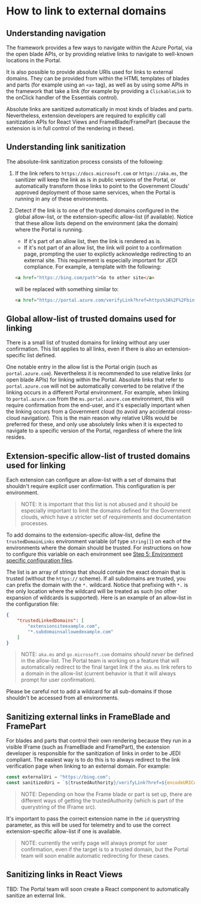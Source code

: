 <a name="how-to-link-to-external-domains"></a>
# How to link to external domains

<a name="how-to-link-to-external-domains-understanding-navigation"></a>
## Understanding navigation

The framework provides a few ways to navigate within the Azure Portal, via the open blade APIs, or by providing relative links
to navigate to well-known locations in the Portal.

It is also possible to provide absolute URIs used for links to external domains. They can be provided from within the HTML templates of blades and parts (for example using an `<a>` tag), as well as by using some APIs in the framework that take a link (for example by providing a `ClickableLink` to the onClick handler of the Essentials control).

Absolute links are sanitized automatically in most kinds of blades and parts. Nevertheless, extension developers are required to explicitly call sanitization APIs for React Views and FrameBlade/FramePart (because the extension is in full control of the rendering in these).

<a name="how-to-link-to-external-domains-understanding-link-sanitization"></a>
## Understanding link sanitization

The absolute-link sanitization process consists of the following:

1. If the link refers to `https://docs.microsoft.com` or `https://aka.ms`, the sanitizer will keep the link as is in public versions of the Portal, or automatically transform those links to point to the Government Clouds' approved deployment of those same services, when the Portal is running in any of these environments.
2. Detect if the link is to one of the trusted domains configured in the global allow-list, or the extension-specific allow-list (if available). Notice that these allow lists depend on the environment (aka the domain) where the Portal is running.
    - If it's part of an allow list, then the link is rendered as is.
    - If it's not part of an allow list, the link will point to a confirmation page, prompting the user to explictly acknowledge redirecting to an external site. This requirement is especially important for JEDI compliance.
   For example, a template with the following:

    ```html
    <a href="https://bing.com/path">Go to other site</a>
    ```

    will be replaced with something similar to:

    ```html
    <a href="https://portal.azure.com/verifyLink?href=https%3A%2F%2Fbing.com%2Fpath&id=HubsExtension">Go to other site</a>
    ```

<a name="how-to-link-to-external-domains-global-allow-list-of-trusted-domains-used-for-linking"></a>
## Global allow-list of trusted domains used for linking

There is a small list of trusted domains for linking without any user confirmation. This list applies to all links, even if there is also an extension-specific list defined.

One notable entry in the allow list is the Portal origin (such as `portal.azure.com`). Nevertheless it is recommended to use relative links (or open blade APIs) for linking within the Portal. Absolute links that refer to `portal.azure.com` will not be automatically converted to be relative if the linking occurs in a different Portal environment. For example, when linking to `portal.azure.com` from the `ms.portal.azure.com` environment, this will require confirmation from the end-user, and it's especially important when the linking occurs from a Government cloud (to avoid any accidental cross-cloud navigation). This is the main reason why relative URIs would be preferred for these, and only use absolutely links when it is expected to navigate to a specific version of the Portal, regardless of where the link resides.

<a name="how-to-link-to-external-domains-extension-specific-allow-list-of-trusted-domains-used-for-linking"></a>
## Extension-specific allow-list of trusted domains used for linking

Each extension can configure an allow-list with a set of domains that shouldn't require explicit user confirmation. This configuration is per environment.
> NOTE: It is important that this list is not abused and it should be especially important to limit the domains defined for the Government clouds, which have a stricter set of requirements and documentation processes.

To add domains to the extension-specific allow-list, define the `trustedDomainLinks` environment variable (of type `string[]`) on each of the environments where the domain should be trusted. For instructions on how to configure this variable on each environment see [Step 5: Environment specific configuration files](./top-extensions-hosting-service.md#step-5-environment-specific-configuration-files).

The list is an array of strings that should contain the exact domain that is trusted (without the `https://` scheme). If all subdomains are trusted, you can prefix the domain with the `*.` wildcard. Notice that prefixing with `*.` is the only location where the wildcard will be treated as such (no other expansion of wildcards is supported).
Here is an example of an allow-list in the configuration file:

```json
{
    "trustedLinkedDomains": [
        "extensionsiteexample.com",
        "*.subdomainsallowedexample.com"
    ]
}
```

> NOTE: `aka.ms` and `go.microsoft.com` domains *should never* be defined in the allow-list. The Portal team is working on a feature that will automatically redirect to the final target link if the `aka.ms` link refers to a domain in the allow-list (current behavior is that it will always prompt for user confirmation).

Please be careful not to add a wildcard for all sub-domains if those shouldn't be accessed from all environments.

<a name="how-to-link-to-external-domains-sanitizing-external-links-in-frameblade-and-framepart"></a>
## Sanitizing external links in FrameBlade and FramePart

For blades and parts that control their own rendering because they run in a visible IFrame (such as FrameBlade and FramePart), the extension developer is responsible for the sanitization of links in order to be JEDI compliant.
The easiest way is to do this is to always redirect to the link verification page when linking to an external domain. For example:

```ts
const externalUri = "https://bing.com";
const sanitizedUri = `${trustedAuthority}/verifyLink?href=${encodeURIComponent(externalUri)}&id=MyExtensionName`;
```

> NOTE: Depending on how the Frame blade or part is set up, there are different ways of getting the trustedAuthority (which is part of the querystring of the IFrame src).

It's important to pass the correct extension name in the `id` querystring parameter, as this will be used for telemetry and to use the correct extension-specific allow-list if one is available.

> NOTE: currently the verify page will always prompt for user confirmation, even if the target is to a trusted domain, but the Portal team will soon enable automatic redirecting for these cases.

<a name="how-to-link-to-external-domains-sanitizing-links-in-react-views"></a>
## Sanitizing links in React Views

TBD: The Portal team will soon create a React component to automatically sanitize an external link.
